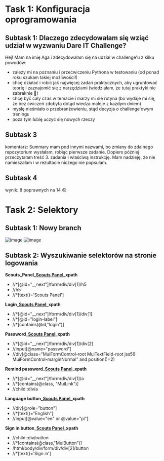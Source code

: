 # Task 1: Konfiguracja oprogramowania
## Subtask 1: Dlaczego zdecydowałam się wziąć udział w wyzwaniu Dare IT Challenge?
Hej! Mam na imię Aga i zdecydowałam się na udział w challenge'u z kilku powodów:
- zależy mi na poznaniu i przećwiczeniu Pythona w testowaniu (od ponad roku szukam takiej możliwości!)
- chcę działać i robić jak najwięcej zadań praktycznych, aby ugruntować teorię i zaznajomić się z narzędziami (wiedziałam, że tutaj praktyki nie zabraknie 🙂)
- chcę być cały czas w temacie i marzy mi się rutyna (bo wydaje mi się, że bez ćwiczeń zdobyta dotąd wiedza maleje z każdym dniem)
- myślę nieśmiało o przebranżowieniu, stąd decyzja o challenge'owym treningu
- poza tym lubię uczyć się nowych rzeczy
## Subtask 3
komentarz: Summary mam pod innymi nazwami, bo zmiany do zdalnego repozytorium wysłałam, robiąc pierwsze zadanie. Dopiero później przeczytałam treść 3. zadania i właściwą instrukcję. Mam nadzieję, że nie namieszałam i w rezultacie niczego nie popsułam.
## Subtask 4
wynik: 8 poprawnych na 14 :disappointed:

# Task 2: Selektory
## Subtask 1: Nowy branch
![image](https://user-images.githubusercontent.com/116113886/230984521-b41735f7-866e-4de8-b45a-60f1e5cbe24a.png)
![image](https://user-images.githubusercontent.com/116113886/230984667-4071d291-e79f-48e8-a54d-a6f56d722e42.png)
## Subtask 2: Wyszukiwanie selektorów na stronie logowania
**Scouts_Panel_[Scouts Panel](https://scouts-test.futbolkolektyw.pl/en/login?redirected=true)_xpath**
- //*[@id="__next"]/form/div/div[1]/h5
- //h5
- //*[text()='Scouts Panel']

**Login_[Scouts Panel](https://scouts-test.futbolkolektyw.pl/en/login?redirected=true)_xpath**
- //*[@id="__next"]/form/div/div[1]/div[1]
- //*[@id="login-label"] 
- //*[contains(@id,"login")]

**Password_[Scouts Panel](https://scouts-test.futbolkolektyw.pl/en/login?redirected=true)_xpath**
- //*[@id="__next"]/form/div/div[1]/div[2]
- //input[@name="password"]
- //div[@class="MuiFormControl-root MuiTextField-root jss56 MuiFormControl-marginNormal" and position()=2]

**Remind password_[Scouts Panel](https://scouts-test.futbolkolektyw.pl/en/login?redirected=true)_xpath**
- //*[@id="__next"]/form/div/div[1]/a
- //*[contains(@class, "MuiLink")] 
- //child::div/a

**Language button_[Scouts Panel](https://scouts-test.futbolkolektyw.pl/en/login?redirected=true)_xpath**
- //div[@role="button"]
- //*[text()="English"]
- //input[@value="en" or @value="pl"]

**Sign in button_[Scouts Panel](https://scouts-test.futbolkolektyw.pl/en/login?redirected=true)_xpath**
- //child::div/button
- //*[contains(@class,"MuiButton")]
- /html/body/div/form/div/div[2]/button
- //*[text()='Sign in']

